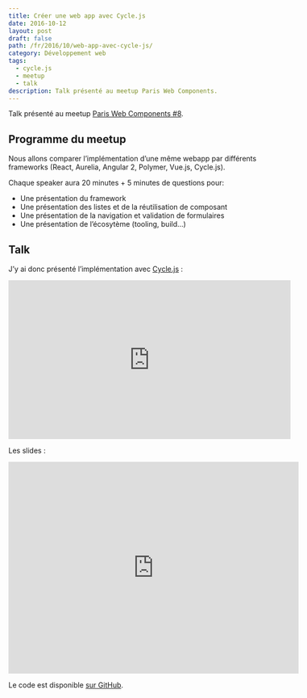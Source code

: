 ```yaml
---
title: Créer une web app avec Cycle.js
date: 2016-10-12
layout: post
draft: false
path: /fr/2016/10/web-app-avec-cycle-js/
category: Développement web
tags:
  - cycle.js
  - meetup
  - talk
description: Talk présenté au meetup Paris Web Components.
---
```


Talk présenté au meetup [Paris Web Components #8](https://www.meetup.com/fr-FR/paris-webComponents/events/232438267/).

## Programme du meetup

Nous allons comparer l’implémentation d’une même webapp par différents frameworks (React, Aurelia, Angular 2, Polymer, Vue.js, Cycle.js).

Chaque speaker aura 20 minutes + 5 minutes de questions pour:

* Une présentation du framework
* Une présentation des listes et de la réutilisation de composant
* Une présentation de la navigation et validation de formulaires
* Une présentation de l’écosytème (tooling, build…)

## Talk

J’y ai donc présenté l’implémentation avec [Cycle.js](https://cycle.js.org/) :

<iframe width="560" height="315" src="https://www.youtube-nocookie.com/embed/962HNnLggQE" frameborder="0" allow="accelerometer; autoplay; encrypted-media; gyroscope; picture-in-picture" allowfullscreen></iframe>

Les slides :

<iframe src="https://slides.com/nicoespeon/meetup-pwc-webapp-cyclejs/embed" width="576" height="420" scrolling="no" frameborder="0" webkitallowfullscreen mozallowfullscreen allowfullscreen></iframe>

<span class="icon-github"></span> Le code est disponible [sur GitHub](https://github.com/nicoespeon/webapp-exercise/tree/cyclejs).
